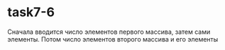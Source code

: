 # task7-6
Сначала вводится число элементов первого массива, затем сами элементы. Потом число элементов второго массива и его элементы 
